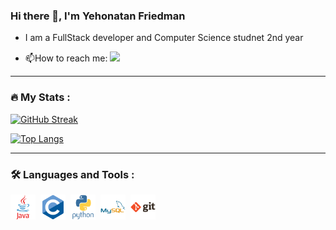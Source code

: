 ### Hi there 👋, I'm Yehonatan Friedman


<!-- <div id="badges">
  <a href="your-linkedin-URL">
    <img src="https://img.shields.io/badge/LinkedIn-blue?style=for-the-badge&logo=linkedin&logoColor=white" alt="LinkedIn Badge"/>
  </a>

</div> -->



- I am a FullStack developer and Computer Science studnet 2nd year

- :mailbox:How to reach me: [   <a href="mailto:yonatanfr10@gmail.com">
    <img src="https://img.shields.io/badge/Gmail-D14836?style=for-the-badge&logo=gmail&logoColor=white"/>
  </a>](https://mail.google.com/mail/u/0/?tab=rm#sent?compose=CllgCJTHWDJPbghKZdzBvqKLvNkQLhSPqHqJgnfrMwVTGHbSqtJdxBMWkkxTNrcVDVcwdcWKGjV)





---

### :fire: My Stats :

<!-- ![Top Langs](https://github-readme-stats.vercel.app/api?username=YehonatanFr&theme=algolia&show_icons=true) -->
 
 [![GitHub Streak](http://github-readme-streak-stats.herokuapp.com?user=YehonatanFr&theme=dark&background=000000)](https://git.io/streak-stats)

[![Top Langs](https://github-readme-stats.vercel.app/api/top-langs/?username=YehonatanFr&hide=shell&theme=dark&background=000000&hide_progress=true)](https://github.com/anuraghazra/github-readme-stats)

---

### :hammer_and_wrench: Languages and Tools :

<div>
  <img src="https://github.com/devicons/devicon/blob/master/icons/java/java-original-wordmark.svg" title="Java" alt="Java" width="40" height="40"/>&nbsp;
 <img src="https://github.com/devicons/devicon/blob/master/icons/c/c-original.svg" title="C" alt="C" width="40" height="40"/>&nbsp;
  <img src="https://github.com/devicons/devicon/blob/master/icons/python/python-original-wordmark.svg" title="Python" alt="React" width="40" height="40"/>&nbsp;
  <img src="https://github.com/devicons/devicon/blob/master/icons/mysql/mysql-original-wordmark.svg" title="MySQL"  alt="MySQL" width="40" height="40"/>&nbsp;
  <img src="https://github.com/devicons/devicon/blob/master/icons/git/git-original-wordmark.svg" title="Git" **alt="Git" width="40" height="40"/>
</div>

<img src="https://komarev.com/ghpvc/?username=YehonatanFr&style=flat-square&color=blue" alt=""/>

<!--
**YehonatanFr/YehonatanFr** is a ✨ _special_ ✨ repository because its `README.md` (this file) appears on your GitHub profile.

Here are some ideas to get you started:

- 🔭 I’m currently working on ...
- 🌱 I’m currently learning ...
- 👯 I’m looking to collaborate on ...
- 🤔 I’m looking for help with ...
- 💬 Ask me about ...
- 📫 How to reach me: ...
- 😄 Pronouns: ...
- ⚡ Fun fact: ...
-->
